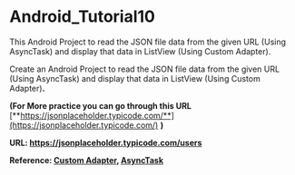 # Android_Tutorial10
This Android Project to read the JSON file data from the given URL (Using AsyncTask) and display that data in ListView (Using Custom Adapter). 


Create an Android Project to read the JSON file data from the given URL (Using AsyncTask) and display that data in ListView (Using Custom Adapter)**.**

**(For More practice you can go through this URL** [**https://jsonplaceholder.typicode.com/**](https://jsonplaceholder.typicode.com/) **)**

**URL:  [https://jsonplaceholder.typicode.com/users ](https://jsonplaceholder.typicode.com/users)**

**Reference:  [Custom Adapter](https://www.journaldev.com/10416/android-listview-with-custom-adapter-example-tutorial),  [AsyncTask](https://www.androidhive.info/2012/01/android-json-parsing-tutorial/)**
